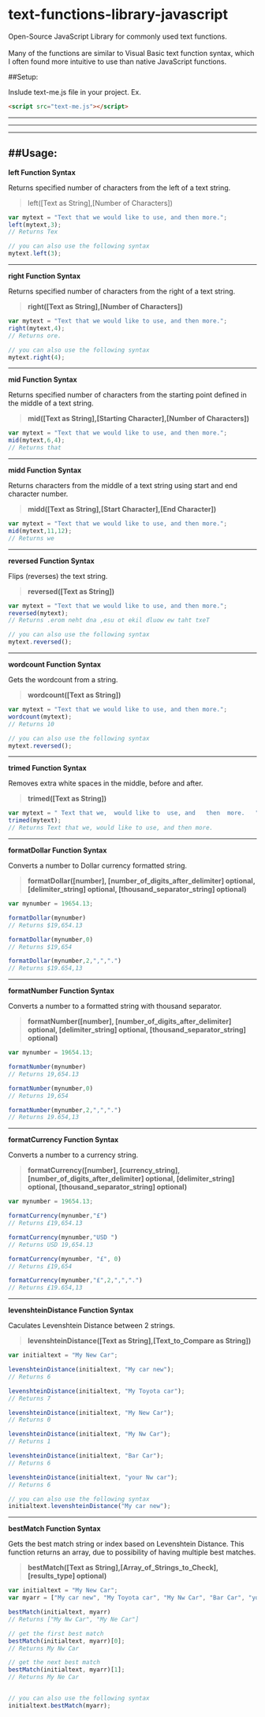 # text-functions-library-javascript
Open-Source JavaScript Library for commonly used text functions.<br /><br />
Many of the functions are similar to Visual Basic text function syntax, which I often found more intuitive to use than native JavaScript functions.

##Setup:

Inslude text-me.js file in your project.
Ex.

```html
<script src="text-me.js"></script>
```
---
---
---

##Usage:
---
**left Function Syntax**

Returns specified number of characters from the left of a text string.

>left([Text as String],[Number of Characters])

```javascript
var mytext = "Text that we would like to use, and then more.";
left(mytext,3);
// Returns Tex

// you can also use the following syntax
mytext.left(3);
```

---

**right Function Syntax**

Returns specified number of characters from the right of a text string.

>**right([Text as String],[Number of Characters])**

```javascript
var mytext = "Text that we would like to use, and then more.";
right(mytext,4);
// Returns ore.

// you can also use the following syntax
mytext.right(4);
```


---

**mid Function Syntax**

Returns specified number of characters from the starting point defined in the middle of a text string.

>**mid([Text as String],[Starting Character],[Number of Characters])**

```javascript
var mytext = "Text that we would like to use, and then more.";
mid(mytext,6,4);
// Returns that
```


---

**midd Function Syntax**

Returns characters from the middle of a text string using start and end character number.

>**midd([Text as String],[Start Character],[End Character])**

```javascript
var mytext = "Text that we would like to use, and then more.";
mid(mytext,11,12);
// Returns we
```


---

**reversed Function Syntax**

Flips (reverses) the text string.

>**reversed([Text as String])**

```javascript
var mytext = "Text that we would like to use, and then more.";
reversed(mytext);
// Returns .erom neht dna ,esu ot ekil dluow ew taht txeT

// you can also use the following syntax
mytext.reversed();
```


---

**wordcount Function Syntax**

Gets the wordcount from a string.

>**wordcount([Text as String])**

```javascript
var mytext = "Text that we would like to use, and then more.";
wordcount(mytext);
// Returns 10

// you can also use the following syntax
mytext.reversed();
```


---

**trimed Function Syntax**

Removes extra white spaces in the middle, before and after.

>**trimed([Text as String])**

```javascript
var mytext = " Text that we,  would like to  use, and   then  more.   ";
trimed(mytext);
// Returns Text that we, would like to use, and then more.
```


---

**formatDollar Function Syntax**

Converts a number to Dollar currency formatted string.

>**formatDollar([number], [number_of_digits_after_delimiter] optional, [delimiter_string] optional, [thousand_separator_string] optional)**

```javascript
var mynumber = 19654.13;

formatDollar(mynumber)
// Returns $19,654.13

formatDollar(mynumber,0)
// Returns $19,654

formatDollar(mynumber,2,",",".")
// Returns $19.654,13

```




---

**formatNumber Function Syntax**

Converts a number to a formatted string with thousand separator.

>**formatNumber([number], [number_of_digits_after_delimiter] optional, [delimiter_string] optional, [thousand_separator_string] optional)**

```javascript
var mynumber = 19654.13;

formatNumber(mynumber)
// Returns 19,654.13

formatNumber(mynumber,0)
// Returns 19,654

formatNumber(mynumber,2,",",".")
// Returns 19.654,13

```


---

**formatCurrency Function Syntax**

Converts a number to a currency string.

>**formatCurrency([number], [currency_string], [number_of_digits_after_delimiter] optional, [delimiter_string] optional, [thousand_separator_string] optional)**

```javascript
var mynumber = 19654.13;

formatCurrency(mynumber,"£")
// Returns £19,654.13

formatCurrency(mynumber,"USD ")
// Returns USD 19,654.13

formatCurrency(mynumber, "£", 0)
// Returns £19,654

formatCurrency(mynumber,"£",2,",",".")
// Returns £19.654,13

```



---

**levenshteinDistance Function Syntax**

Caculates Levenshtein Distance between 2 strings.

>**levenshteinDistance([Text as String],[Text_to_Compare as String])**

```javascript
var initialtext = "My New Car";

levenshteinDistance(initialtext, "My car new");
// Returns 6

levenshteinDistance(initialtext, "My Toyota car");
// Returns 7

levenshteinDistance(initialtext, "My New Car");
// Returns 0

levenshteinDistance(initialtext, "My Nw Car");
// Returns 1

levenshteinDistance(initialtext, "Bar Car");
// Returns 6

levenshteinDistance(initialtext, "your Nw car");
// Returns 6

// you can also use the following syntax
initialtext.levenshteinDistance("My car new");
```




---

**bestMatch Function Syntax**

Gets the best match string or index based on Levenshtein Distance.
This function returns an array, due to possibility of having multiple best matches.

>**bestMatch([Text as String],[Array_of_Strings_to_Check],[results_type] optional)**

```javascript
var initialtext = "My New Car";
var myarr = ["My car new", "My Toyota car", "My Nw Car", "Bar Car", "your Nw car", "My Ne Car", "yet one other thing"];

bestMatch(initialtext, myarr)
// Returns ["My Nw Car", "My Ne Car"]

// get the first best match
bestMatch(initialtext, myarr)[0];
// Returns My Nw Car

// get the next best match
bestMatch(initialtext, myarr)[1];
// Returns My Ne Car


// you can also use the following syntax
initialtext.bestMatch(myarr);
```




